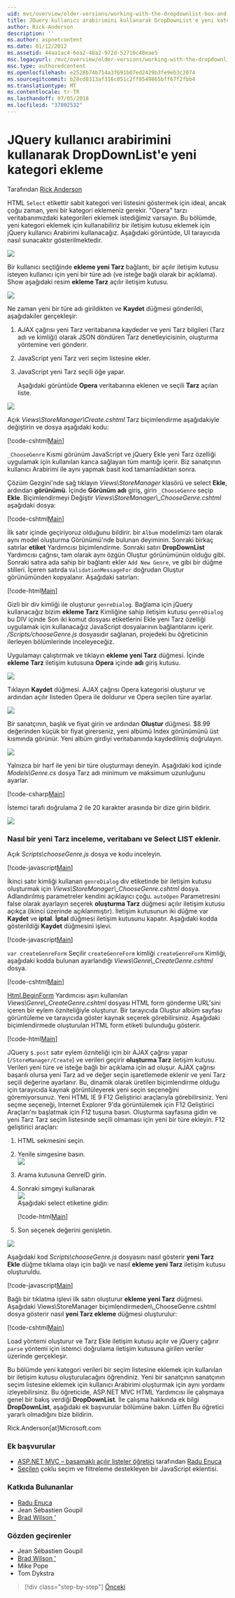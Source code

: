 ```yaml
---
uid: mvc/overview/older-versions/working-with-the-dropdownlist-box-and-jquery/adding-a-new-category-to-the-dropdownlist-using-jquery-ui
title: JQuery kullanıcı arabirimini kullanarak DropDownList'e yeni kategori ekleme | Microsoft Docs
author: Rick-Anderson
description: ''
ms.author: aspnetcontent
ms.date: 01/12/2012
ms.assetid: 44aa1ac4-6ea2-48a2-972d-52710c48eae5
msc.legacyurl: /mvc/overview/older-versions/working-with-the-dropdownlist-box-and-jquery/adding-a-new-category-to-the-dropdownlist-using-jquery-ui
msc.type: authoredcontent
ms.openlocfilehash: e2528b74b714a3f691b07ed2429b3fe9eb3c2074
ms.sourcegitcommit: b28cd0313af316c051c2ff8549865bff67f2fbb4
ms.translationtype: MT
ms.contentlocale: tr-TR
ms.lasthandoff: 07/05/2018
ms.locfileid: "37802532"
---
```

<a name="adding-a-new-category-to-the-dropdownlist-using-jquery-ui"></a>JQuery kullanıcı arabirimini kullanarak DropDownList'e yeni kategori ekleme
====================
Tarafından [Rick Anderson](https://github.com/Rick-Anderson)

HTML `Select` etikettir sabit kategori veri listesini göstermek için ideal, ancak çoğu zaman, yeni bir kategori eklemeniz gerekir. "Opera" tarzı veritabanımızdaki kategorileri eklemek istediğimiz varsayın. Bu bölümde, yeni kategori eklemek için kullanabiliriz bir iletişim kutusu eklemek için jQuery kullanıcı Arabirimi kullanacağız. Aşağıdaki görüntüde, UI tarayıcıda nasıl sunacaktır gösterilmektedir.

![](adding-a-new-category-to-the-dropdownlist-using-jquery-ui/_static/image1.png)

Bir kullanıcı seçtiğinde **ekleme yeni Tarz** bağlantı, bir açılır iletişim kutusu isteyen kullanıcı için yeni bir türe adı (ve isteğe bağlı olarak bir açıklama). Show aşağıdaki resim **ekleme Tarz** açılır iletişim kutusu.

![](adding-a-new-category-to-the-dropdownlist-using-jquery-ui/_static/image2.png)

Ne zaman yeni bir türe adı girildikten ve **Kaydet** düğmesi gönderildi, aşağıdakiler gerçekleşir:

1. AJAX çağrısı yeni Tarz veritabanına kaydeder ve yeni Tarz bilgileri (Tarz adı ve kimliği) olarak JSON döndüren Tarz denetleyicisinin, oluşturma yöntemine veri gönderir.
2. JavaScript yeni Tarz veri seçim listesine ekler.
3. JavaScript yeni Tarz seçili öğe yapar.

   Aşağıdaki görüntüde **Opera** veritabanına eklenen ve seçili **Tarz** açılan liste. 

![](adding-a-new-category-to-the-dropdownlist-using-jquery-ui/_static/image3.png)

Açık *Views\StoreManager\Create.cshtml* Tarz biçimlendirme aşağıdakiyle değiştirin ve dosya aşağıdaki kodu:

[!code-cshtml[Main](adding-a-new-category-to-the-dropdownlist-using-jquery-ui/samples/sample1.cshtml)]

`_ChooseGenre` Kısmi görünüm JavaScript ve jQuery Ekle yeni Tarz özelliği uygulamak için kullanılan kanca sağlayan tüm mantığı içerir. Biz sanatçının kullanıcı Arabirimi ile aynı yapmak basit kod tamamladıktan sonra.

Çözüm Gezgini'nde sağ tıklayın *Views\StoreManager* klasörü ve select **Ekle**, ardından **görünümü**. İçinde **Görünüm adı** giriş, girin `_ChooseGenre` seçip **Ekle**. Biçimlendirmeyi Değiştir *Views\StoreManager\\_ChooseGenre.cshtml* aşağıdaki dosya:

[!code-cshtml[Main](adding-a-new-category-to-the-dropdownlist-using-jquery-ui/samples/sample2.cshtml)]

İlk satır içinde geçiriyoruz olduğunu bildirir. bir `Album` modelimizi tam olarak aynı model oluşturma Görünümü'nde bulunan deyiminin. Sonraki birkaç satırlar **etiket** Yardımcısı biçimlendirme. Sonraki satırı **DropDownList** Yardımcısı çağrısı, tam olarak aynı özgün Oluştur görünümünün olduğu gibi. Sonraki satıra ada sahip bir bağlantı ekler `Add New Genre`, ve gibi bir düğme stilleri. İçeren satırda `ValidationMessageFor` doğrudan Oluştur görünümünden kopyalanır. Aşağıdaki satırları:

[!code-html[Main](adding-a-new-category-to-the-dropdownlist-using-jquery-ui/samples/sample3.html)]

Gizli bir div kimliği ile oluşturur `genreDialog`. Bağlama için jQuery kullanacağız bizim **ekleme Tarz** Kimliğine sahip iletişim kutusu `genreDialog` bu DIV içinde Son iki komut dosyası etiketlerini Ekle yeni Tarz özelliği uygulamak için kullanacağız JavaScript dosyalarının bağlantılarını içerir. */Scripts/chooseGenre.js* dosyasıdır sağlanan, projedeki bu öğreticinin ilerleyen bölümlerinde inceleyeceğiz.

Uygulamayı çalıştırmak ve tıklayın **ekleme yeni Tarz** düğmesi. İçinde **ekleme Tarz** iletişim kutusuna **Opera** içinde **adı** giriş kutusu.

![](adding-a-new-category-to-the-dropdownlist-using-jquery-ui/_static/image4.png)

Tıklayın **Kaydet** düğmesi. AJAX çağrısı Opera kategorisi oluşturur ve ardından açılır listeden Opera ile doldurur ve Opera seçilen türe ayarlar.

![](adding-a-new-category-to-the-dropdownlist-using-jquery-ui/_static/image5.png)

Bir sanatçının, başlık ve fiyat girin ve ardından **Oluştur** düğmesi. $8.99 değerinden küçük bir fiyat girerseniz, yeni albümü Index görünümünü üst kısmında görünür. Yeni albüm girdiyi veritabanında kaydedilmiş doğrulayın.

![](adding-a-new-category-to-the-dropdownlist-using-jquery-ui/_static/image6.png)

Yalnızca bir harf ile yeni bir türe oluşturmayı deneyin. Aşağıdaki kod içinde *Models\Genre.cs* dosya Tarz adı minimum ve maksimum uzunluğunu ayarlar.

[!code-csharp[Main](adding-a-new-category-to-the-dropdownlist-using-jquery-ui/samples/sample4.cs)]

İstemci tarafı doğrulama 2 ile 20 karakter arasında bir dize girin bildirir.

![](adding-a-new-category-to-the-dropdownlist-using-jquery-ui/_static/image7.png)

### <a name="examining-how-a-new-genre-is-added-to-the-database-and-the-select-list"></a>Nasıl bir yeni Tarz inceleme, veritabanı ve Select LIST eklenir.

Açık *Scripts\chooseGenre.js* dosya ve kodu inceleyin.

[!code-javascript[Main](adding-a-new-category-to-the-dropdownlist-using-jquery-ui/samples/sample5.js)]

İkinci satır kimliği kullanan `genreDialog` div etiketinde bir iletişim kutusu oluşturmak için *Views\StoreManager\\_ChooseGenre.cshtml* dosya. Adlandırılmış parametreler kendini açıklayıcı çoğu. `autoOpen` Parametresini false olarak ayarlayın seçerek **oluşturma Tarz** düğmesi açılır iletişim kutusu açıkça (ikinci üzerinde açıklanmıştır). İletişim kutusunun iki düğme var **Kaydet** ve **iptal**. **İptal** düğmesi iletişim kutusunu kapatır. Aşağıdaki kodda gösterildiği **Kaydet** düğmesini işlevi.

[!code-javascript[Main](adding-a-new-category-to-the-dropdownlist-using-jquery-ui/samples/sample6.js)]

`var createGenreForm` Seçilir `createGenreForm` kimliği `createGenreForm` Kimliği, aşağıdaki kodda bulunan ayarlandığı *Views\Genre\\_CreateGenre.cshtml* dosya.

[!code-cshtml[Main](adding-a-new-category-to-the-dropdownlist-using-jquery-ui/samples/sample7.cshtml)]

[Html.BeginForm](https://msdn.microsoft.com/library/dd492714.aspx) Yardımcısı aşırı kullanılan *Views\Genre\\_CreateGenre.cshtml* dosyası HTML form gönderme URL'sini içeren bir eylem özniteliğiyle oluşturur. Bir tarayıcıda Oluştur albüm sayfası görüntüleme ve tarayıcıda göster kaynak seçerek görebilirsiniz. Aşağıdaki biçimlendirmede oluşturulan HTML form etiketi bulunduğu gösterir.

[!code-html[Main](adding-a-new-category-to-the-dropdownlist-using-jquery-ui/samples/sample8.html)]

JQuery `$.post` satır eylem özniteliği için bir AJAX çağrısı yapar (`/StoreManager/Create`) ve verileri geçirir **oluşturma Tarz** iletişim kutusu. Verileri yeni türe ve isteğe bağlı bir açıklama için ad oluşur. AJAX çağrısı başarılı olursa yeni Tarz ad ve değer seçin işaretlemede eklenir ve yeni Tarz seçili değerine ayarlanır. Bu, dinamik olarak üretilen biçimlendirme olduğu için tarayıcıda kaynak görüntüleyerek yeni seçin seçeneğini göremiyorsunuz. Yeni HTML IE 9 F12 Geliştirici araçlarıyla görebilirsiniz. Yeni seçme seçeneği, Internet Explorer 9'da görüntülemek için F12 Geliştirici Araçları'nı başlatmak için F12 tuşuna basın. Oluşturma sayfasına gidin ve yeni Tarz Tarz seçim listesinde seçili olmaması için yeni bir türe ekleyin. F12 geliştirici araçları:

1. HTML sekmesini seçin.
2. Yenile simgesine basın.  
    ![](adding-a-new-category-to-the-dropdownlist-using-jquery-ui/_static/image8.png)
3. Arama kutusuna GenreID girin.
4. Sonraki simgeyi kullanarak   
    ![](adding-a-new-category-to-the-dropdownlist-using-jquery-ui/_static/image9.png)  
   Aşağıdaki select etiketine gidin:

    [!code-html[Main](adding-a-new-category-to-the-dropdownlist-using-jquery-ui/samples/sample9.html)]
5. Son seçenek değerini genişletin.

![](adding-a-new-category-to-the-dropdownlist-using-jquery-ui/_static/image10.png)

Aşağıdaki kod *Scripts\chooseGenre.js* dosyasını nasıl gösterir **yeni Tarz Ekle** düğme tıklama olayı için bağlı ve nasıl **ekleme yeni Tarz** iletişim kutusu oluşturuldu.

[!code-javascript[Main](adding-a-new-category-to-the-dropdownlist-using-jquery-ui/samples/sample10.js)]

Bağlı bir tıklatma işlevi ilk satırı oluşturur **ekleme yeni Tarz** düğmesi. Aşağıdaki Views\StoreManager biçimlendirmeden\\_ChooseGenre.cshtml dosya gösterir nasıl **yeni Tarz ekleme** düğmesi oluşturulur:

[!code-cshtml[Main](adding-a-new-category-to-the-dropdownlist-using-jquery-ui/samples/sample11.cshtml)]

Load yöntemi oluşturur ve Tarz Ekle iletişim kutusu açılır ve jQuery çağırır `parse` yöntemi için istemci doğrulama iletişim kutusuna girilen veriler üzerinde gerçekleşir.

Bu bölümde yeni kategori verileri bir seçim listesine eklemek için kullanılan bir iletişim kutusu oluşturulacağını öğrendiniz. Yeni bir sanatçının sanatçının seçim listesine eklemek için kullanıcı Arabirimi oluşturmak için aynı yordamı izleyebilirsiniz. Bu öğreticide, ASP.NET MVC HTML Yardımcısı ile çalışmaya genel bir bakış verdiği **DropDownList**. İle çalışma hakkında ek bilgi **DropDownList**, aşağıdaki ek başvurular bölümüne bakın. Lütfen Bu öğretici yararlı olmadığını bize bildirin.

Rick.Anderson[at]Microsoft.com

### <a name="additional-references"></a>Ek başvurular

- [ASP.NET MVC – basamaklı açılır listeler öğretici](https://weblogs.asp.net/raduenuca/archive/2011/03/06/asp-net-mvc-cascading-dropdown-lists-tutorial-part-1-defining-the-problem-and-the-context.aspx) tarafından [Radu Enuca](https://weblogs.asp.net/raduenuca/default.aspx)
- [Seçilen](http://harvesthq.github.com/chosen/) çoklu seçim ve filtreleme destekleyen bir JavaScript eklentisi.

### <a name="contributors"></a>Katkıda Bulunanlar

- [Radu Enuca](https://weblogs.asp.net/raduenuca/default.aspx)
- Jean Sébastien Goupil
- [Brad Wilson '](http://bradwilson.typepad.com/)

### <a name="reviewers"></a>Gözden geçirenler

- Jean Sébastien Goupil
- [Brad Wilson '](http://bradwilson.typepad.com/)
- Mike Pope
- Tom Dykstra

> [!div class="step-by-step"]
> [Önceki](examining-how-aspnet-mvc-scaffolds-the-dropdownlist-helper.md)
